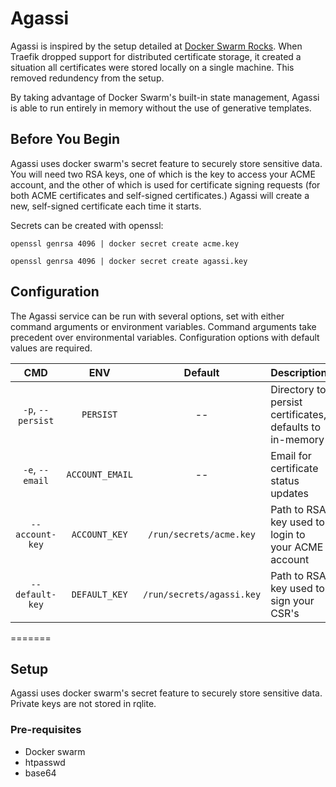 # Agassi
Agassi is inspired by the setup detailed at [Docker Swarm Rocks](https://dockerswarm.rocks/). When Traefik dropped support for distributed certificate storage, it created a situation all certificates were stored locally on a single machine. This removed redundency from the setup.

By taking advantage of Docker Swarm's built-in state management, Agassi is able to run entirely in memory without the use of generative templates.

## Before You Begin
Agassi uses docker swarm's secret feature to securely store sensitive data. You will need two RSA keys, one of which is the key to access your ACME account, and the other of which is used for certificate signing requests (for both ACME certificates and self-signed certificates.) Agassi will create a new, self-signed certificate each time it starts.

Secrets can be created with openssl:
```
openssl genrsa 4096 | docker secret create acme.key
```
```
openssl genrsa 4096 | docker secret create agassi.key
```

## Configuration
The Agassi service can be run with several options, set with either command arguments or environment variables. Command arguments take precedent over environmental variables. Configuration options with default values are required.

| CMD               | ENV               | Default                   | Description                                               |
| :-:               | :-:               | :-:                       | :-                                                        |
| `-p`, `--persist` | `PERSIST`         | --                        | Directory to persist certificates, defaults to in-memory  |
| `-e`, `--email`   | `ACCOUNT_EMAIL`   | --                        | Email for certificate status updates                      |
| `--account-key`   | `ACCOUNT_KEY`     | `/run/secrets/acme.key`   | Path to RSA key used to login to your ACME account        |
| `--default-key`   | `DEFAULT_KEY`     | `/run/secrets/agassi.key` | Path to RSA key used to sign your CSR's                   |
=======
## Setup
Agassi uses docker swarm's secret feature to securely store sensitive data. Private keys are not stored in rqlite.

### Pre-requisites
- Docker swarm
- htpasswd
- base64
